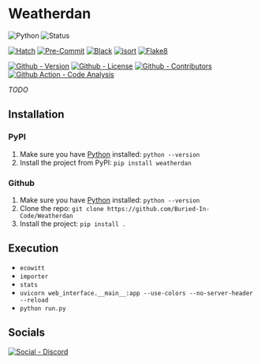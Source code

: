 # Weatherdan

![Python](https://img.shields.io/badge/Python-3.11-green?style=flat-square)
![Status](https://img.shields.io/badge/Status-Beta-yellowgreen?style=flat-square)

[![Hatch](https://img.shields.io/badge/Packaging-Hatch-4051b5?style=flat-square)](https://github.com/pypa/hatch)
[![Pre-Commit](https://img.shields.io/badge/Pre--Commit-Enabled-informational?style=flat-square&logo=pre-commit)](https://github.com/pre-commit/pre-commit)
[![Black](https://img.shields.io/badge/Code--Style-Black-000000?style=flat-square)](https://github.com/psf/black)
[![isort](https://img.shields.io/badge/Imports-isort-informational?style=flat-square)](https://pycqa.github.io/isort/)
[![Flake8](https://img.shields.io/badge/Linter-Flake8-informational?style=flat-square)](https://github.com/PyCQA/flake8)

[![Github - Version](https://img.shields.io/github/v/tag/Buried-In-Code/Weatherdan?logo=Github&label=Version&style=flat-square)](https://github.com/Buried-In-Code/Weatherdan/tags)
[![Github - License](https://img.shields.io/github/license/Buried-In-Code/Weatherdan?logo=Github&label=License&style=flat-square)](https://opensource.org/licenses/MIT)
[![Github - Contributors](https://img.shields.io/github/contributors/Buried-In-Code/Weatherdan?logo=Github&label=Contributors&style=flat-square)](https://github.com/Buried-In-Code/Weatherdan/graphs/contributors)
[![Github Action - Code Analysis](https://img.shields.io/github/workflow/status/Buried-In-Code/Weatherdan/Code%20Analysis?logo=Github-Actions&label=Code-Analysis&style=flat-square)](https://github.com/Buried-In-Code/Weatherdan/actions/workflows/code-analysis.yaml)

_TODO_

## Installation

### PyPI

1. Make sure you have [Python](https://www.python.org/) installed: `python --version`
2. Install the project from PyPI: `pip install weatherdan`

### Github

1. Make sure you have [Python](https://www.python.org/) installed: `python --version`
2. Clone the repo: `git clone https://github.com/Buried-In-Code/Weatherdan`
3. Install the project: `pip install .`

## Execution

- `ecowitt`
- `importer`
- `stats`
- `uvicorn web_interface.__main__:app --use-colors --no-server-header --reload`
- `python run.py`

## Socials

[![Social - Discord](https://img.shields.io/badge/Discord-The--DEV--Environment-7289DA?logo=Discord&style=for-the-badge)](https://discord.gg/nqGMeGg)
